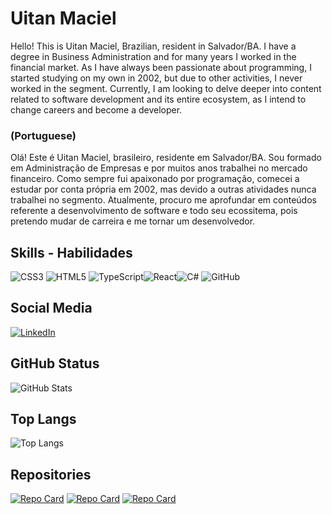 # Uitan Maciel
Hello! This is Uitan Maciel, Brazilian, resident in Salvador/BA.
I have a degree in Business Administration and for many years I worked in the financial market. As I have always been passionate about programming, I started studying on my own in 2002, but due to other activities, I never worked in the segment.
Currently, I am looking to delve deeper into content related to software development and its entire ecosystem, as I intend to change careers and become a developer.

### (Portuguese)
Olá! Este é Uitan Maciel, brasileiro, residente em Salvador/BA.
Sou formado em Administração de Empresas e por muitos anos trabalhei no mercado financeiro. Como sempre fui apaixonado por programação, comecei a estudar por conta própria em 2002, mas devido a outras atividades nunca trabalhei no segmento.
Atualmente, procuro me aprofundar em conteúdos referente a desenvolvimento de software e todo seu ecossitema, pois pretendo mudar de carreira e me tornar um desenvolvedor.

## Skills - Habilidades
![CSS3](https://img.shields.io/badge/css3-%231572B6.svg?style=for-the-badge&logo=css3&logoColor=white) ![HTML5](https://img.shields.io/badge/html5-%23E34F26.svg?style=for-the-badge&logo=html5&logoColor=white) 
![TypeScript](https://img.shields.io/badge/TypeScript-000?style=for-the-badge&logo=typescript)![React](https://img.shields.io/badge/React-000?style=for-the-badge&logo=react)![C#](https://img.shields.io/badge/C%23-000?style=for-the-badge&logo=c-sharp&logoColor=823085) ![GitHub](https://img.shields.io/badge/github-%23121011.svg?style=for-the-badge&logo=github&logoColor=white)

## Social Media
[![LinkedIn](https://img.shields.io/badge/LinkedIn-000?style=for-the-badge&logo=linkedin&logoColor=0E76A8)](https://www.linkedin.com/in/uitanmaciel/)

## GitHub Status
![GitHub Stats](https://github-readme-stats.vercel.app/api?username=uitanmaciel&theme=transparent&bg_color=000&border_color=30A3DC&show_icons=true&icon_color=30A3DC&title_color=E94D5F&text_color=FFF&hide_title=true&hide=stars)


## Top Langs
![Top Langs](https://github-readme-stats-git-masterrstaa-rickstaa.vercel.app/api/top-langs/?username=uitanmaciel&bg_color=000&border_color=30A3DC&title_color=E94D5F&text_color=FFF)

## Repositories

[![Repo Card](https://github-readme-stats.vercel.app/api/pin/?username=uitanmaciel&repo=YahooFinanceFor.NET&bg_color=000&border_color=30A3DC&show_icons=true&icon_color=30A3DC&title_color=E94D5F&text_color=FFF)](https://github.com/uitanmaciel/YahooFinanceFor.NET)  [![Repo Card](https://github-readme-stats.vercel.app/api/pin/?username=uitanmaciel&repo=KappaProject&bg_color=000&border_color=30A3DC&show_icons=true&icon_color=30A3DC&title_color=E94D5F&text_color=FFF)](https://github.com/uitanmaciel/KappaProject)  [![Repo Card](https://github-readme-stats.vercel.app/api/pin/?username=uitanmaciel&repo=nlw-uploader-ia&bg_color=000&border_color=30A3DC&show_icons=true&icon_color=30A3DC&title_color=E94D5F&text_color=FFF)](https://github.com/uitanmaciel/nlw-uploader-ia)
